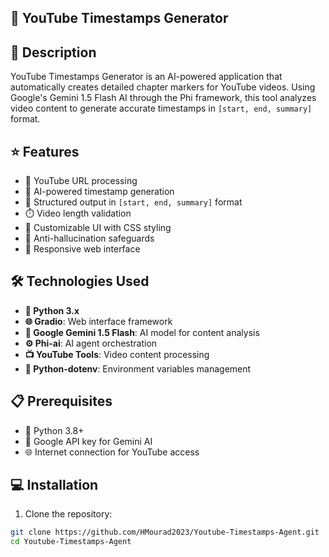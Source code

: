 ## 🎥 YouTube Timestamps Generator

## 🎯 Description
YouTube Timestamps Generator is an AI-powered application that automatically creates detailed chapter markers for YouTube videos. Using Google's Gemini 1.5 Flash AI through the Phi framework, this tool analyzes video content to generate accurate timestamps in `[start, end, summary]` format.

## ⭐ Features
- 🔗 YouTube URL processing
- 🤖 AI-powered timestamp generation
- 📝 Structured output in `[start, end, summary]` format
- ⏱️ Video length validation
- 🎨 Customizable UI with CSS styling
- 🚫 Anti-hallucination safeguards
- 📱 Responsive web interface

## 🛠️ Technologies Used
- **🐍 Python 3.x**
- **🌐 Gradio**: Web interface framework
- **🧠 Google Gemini 1.5 Flash**: AI model for content analysis
- **⚙️ Phi-ai**: AI agent orchestration
- **📺 YouTube Tools**: Video content processing
- **🔐 Python-dotenv**: Environment variables management

## 📋 Prerequisites
- 🐍 Python 3.8+
- 🔑 Google API key for Gemini AI
- 🌐 Internet connection for YouTube access

## 💻 Installation

1. Clone the repository:
```bash
git clone https://github.com/HMourad2023/Youtube-Timestamps-Agent.git
cd Youtube-Timestamps-Agent
